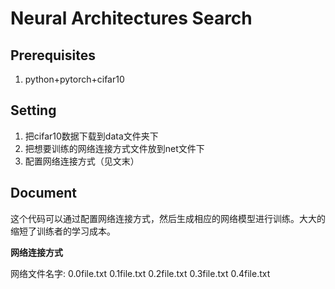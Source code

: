 # Neural Architectures Search
## Prerequisites
1. python+pytorch+cifar10

## Setting
1. 把cifar10数据下载到data文件夹下
2. 把想要训练的网络连接方式文件放到net文件下
3. 配置网络连接方式（见文末）

## Document

这个代码可以通过配置网络连接方式，然后生成相应的网络模型进行训练。大大的缩短了训练者的学习成本。

**网络连接方式**

网络文件名字:
    0.0file.txt 0.1file.txt 0.2file.txt 0.3file.txt 0.4file.txt
